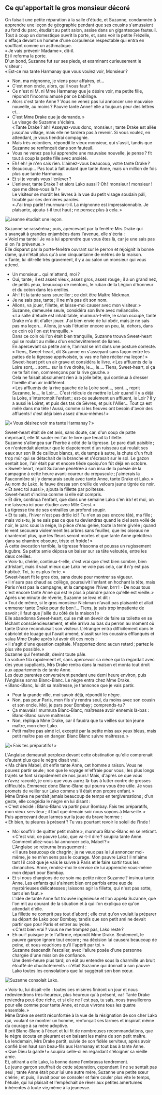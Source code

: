 ## Ce qu'apportait le gros monsieur décoré

On faisait une petite réparation à la salle d'étude, et Suzanne, condamnée 
à apprendre une leçon de géographie pendant que ses cousins s'amusaient au 
fond du parc, étudiait au petit salon, assise dans un gigantesque fauteuil.  
Tout à coup un domestique ouvrit la porte, et, sans voir la petite Frézelle, 
s'effaça devant un homme d'une corpulence respectable qui entra en soufflant 
comme un asthmatique.  
« Je vais prévenir Madame », dit-il.  
Et il referma la porte.  
D'un bond, Suzanne fut sur ses pieds, et examinant curieusement le visiteur :  
« Est-ce ma tante Harmanay que vous voulez voir, Monsieur ?  
- Non, ma mignonne, je viens pour affaires, et...  
- C'est mon oncle, alors, qu'il vous faut ?  
- Ce n'est ni M. ni Mme Harmanay que je désire voir, ma petite fille, 
répondit l'inconnu amusé par ce babillage.  
- Alors c'est tante Anne ? Vous ne venez pas lui annoncer une mauvaise 
nouvelle, au moins ? Pauvre tante Anne ! elle a toujours peur des lettres 
et...  
- C'est Mme Drake que je demande. »  
Le visage de Suzanne s'éclaira.  
« Tante Drake ? ah ! Asseyez-vous donc, monsieur ; tante Drake est 
allée jusqu'au village, mais elle ne tardera pas à revenir. Si vous voulez, 
en attendant, je vous tiendrai compagnie.  
- Mais très volontiers, répondit le vieux monsieur, qui s'assit, tandis que 
Suzanne se renfonçait dans son fauteuil.  
- Vous ne venez pas lui apprendre une mauvaise nouvelle, je pense ? fit tout 
à coup la petite fille avec anxiété.  
- Eh ! eh ! je n'en sais rien. L'aimez-vous beaucoup, votre tante Drake ?  
- Beaucoup... Pas tout à fait autant que tante Anne, mais un million de fois 
plus que tante Harmanay.  
- Et si je venais vous l'enlever ?  
- L'enlever, tante Drake ? et alors Lako aussi ? Oh ! monsieur ! 
monsieur ! que me dites-vous là ? »  
Le visiteur se mordit les lèvres à la vue du petit visage soudain pâli, 
troublé par ses dernières paroles.  
« J'ai trop parlé ! murmura-t-il. La mignonne est impressionnable. Je 
plaisante, ajouta-t-il tout haut ; ne pensez plus à cela. »  

![Jeanne étudiait une leçon.](../images/page063.jpg)

Suzanne se rasséréna ; puis, apercevant par la fenêtre Mrs Drake qui 
s'avançait à grandes enjambées dans l'avenue, elle s'écria :  
« Voici ma tante ! Je vais lui apprendre que vous êtes là, car je une 
sais pas si on l'a prévenue. »  
Elle disparut par la porte-fenêtre ouvrant sur le perron et rejoignit la bonne 
dame, qui n'était plus qu'à une cinquantaine de mètres de la maison.  
« Tante, lui dit-elle très gravement, il y a au salon un monsieur qui vous 
attend.  
- Un monsieur... qui m'attend, moi ?  
- Oui, tante ; il est assez vieux, assez gros, assez rouge ; il a un grand 
nez, de petits yeux, beaucoup de mentons, le ruban de la Légion d'honneur et 
du coton dans les oreilles.  
- Ah ! fit la tante sans sourciller ; ce doit être Maître Nickman.  
- Je ne sais pas, tante ; il ne m'a pas dit son nom.  
- Allons, va jouer, fillette, et laisse-moi causer avec mon visiteur. »  
Suzanne, demeurée seule, considéra son livre avec mélancolie.  
« La salle d'étude est inhabitable, murmura-t-elle, le salon occupé, tante 
Drake m'a dit d'aller jouer. J'ai bien envie de lui obéir, mais je ne sais pas 
ma leçon... Allons, je vais l'étudier encore un peu, là, dehors, dans ce 
coin où l'on est tranquille. »  
Dans ce coin où l'on était bien tranquille, Suzanne trouva Sweet-heart qui se 
roulait au milieu d'un enchevêtrement de lianes.  
En apercevant sa petite amie, l'animal se mit dans une posture correcte.  
« Tiens, Sweet-heart, dit Suzanne en s'asseyant sans façon entre les pattes 
de la tigresse apprivoisée, tu vas me faire réciter ma leçon ! »  
Sweet-heart prit un air grave et considéra le livre.
« Les affluents de la Loire sont,... sont... sur la rive droite, le..., 
le.... Tiens, Sweet-heart, si ça ne te fait rien, commençons par la rive 
gauche. »  
Cela ne faisait absolument rien à la jolie bête, qui continua à dresser 
l'oreille d'un air indifférent.  
« Les affluents de la rive gauche de la Loire sont..., sont..., reprit 
Suzanne, le..., le Loir.... C'est ridicule de mettre le Loir quand il y a 
déjà la Loire, s'interrompit l'enfant ; est-ce seulement un affluent, le 
Loir ? Il y a aussi le Loiret, et puis des tas de Sèvres, et puis 
l'Allier... Tout ça est mêlé dans ma tête ! Aussi, comme si les fleuves 
ont besoin d'avoir des affluents ! c'est déjà bien assez 
d'eux-mêmes ! »  

![« Vous désirez voir ma tante Harmanay ? »](../images/page065.jpg)

Sweet-heart était de cet avis, sans doute, car, d'un coup de patte méprisant, 
elle fit sauter en l'air le livre que tenait la fillette.  
Suzanne s'allongea sur l'herbe à côté de la tigresse. Le parc était 
paisible ; on n'entendait alentour que le clapotement d'un ruisseau qui 
roulait ses eaux sur son lit de cailloux blancs, et, de temps à autre, la 
chute d'un fruit trop mûr qui se détachait de la branche et s'écrasait sur 
le sol. Le gazon sentait bon, l'air était pur et encore tiède quoiqu'on fût 
déjà en octobre.  
« Sweet-heart, reprit Suzanne pénétrée à son insu de la poésie de la 
campagne à cette heure avant-coureur du crépuscule ; j'aimerais la 
Fauconnière si j'y demeurais seule avec tante Anne, tante Drake et Lako. »  
Au nom de Lako, le fauve dressa son oreille de velours jaune tigrée de noir.  
« Et avec toi aussi », ajouta la fillette par politesse.  
Sweet-heart s'inclina comme si elle eût compris.  
« Et dire, continua l'enfant, que dans une semaine Lako s'en ira ! et moi, 
on me laissera ici pour étudier avec Mlle Crest. »  
La tigresse tira de ses entrailles un profond soupir.  
« Et tu sais, l'hiver n'est pas drôle ici ! Tu n'en as pas encore tâté, 
ma fille ; mais vois-tu, je ne sais pas ce que tu deviendras quand le ciel 
sera voilé de noir, le parc sous la neige, la pièce d'eau gelée, toute la 
terre givrée ; quand le vent secouera violemment les arbres sans feuilles, 
que les oiseaux ne chanteront plus, que les fleurs seront mortes et que tante 
Anne grelottera dans sa chambre obscure, triste et froide ! »  
À cette évocation terrible, la tigresse frissonna et poussa un rugissement 
lugubre. Sa petite amie déposa un baiser sur sa tête veloutée, entre les 
deux oreilles.  
« Vois-tu, chérie, continua-t-elle, c'est vrai que c'est bien sombre, bien 
attristant, mais il vaut mieux que Lako ne voie pas cela, car il n'y est pas 
habitué. Toi, tu es plus forte. »  
Sweet-heart fit le gros dos, sans doute pour montrer sa vigueur.  
« Il n'aura pas chaud au collège, poursuivit l'enfant en hochant la tête, 
mais Paris n'est pas la campagne, et la campagne l'hiver, brrr ! - De nous 
tous c'est encore tante Anne qui est le plus à plaindre parce qu'elle est 
vieille. »  
Après une minute de rêverie, Suzanne se leva et dit :  
« Tout de même, si le gros monsieur Nickman n'avait pas plaisanté et 
allait emmener tante Drake pour de bon !... Tiens, je suis trop impatiente de 
savoir ; il faut que j'aille du côté de la maison ! »  
Elle abandonna Sweet-heart, qui se mit en devoir de faire sa toilette en se 
léchant consciencieusement, et elle arriva au bas du perron au moment où 
tante Drake reconduisait son visiteur. L'étranger entra difficilement dans le 
cabriolet de louage qui l'avait amené, s'assit sur les coussins efflanqués et 
salua Mme Drake après lui avoir dit ces mots :  
« Il s'agit d'une question capitale. N'apportez donc aucun retard ; partez 
le plus vite possible. »  
Suzanne qui l'entendit, devint toute pâle.  
La voiture fila rapidement et, sans apercevoir sa nièce qui la regardait avec 
des yeux suppliants, Mrs Drake rentra dans la maison et monta tout droit aux 
appartements de tante Anne.  
Les deux parentes conversèrent pendant une demi heure environ, puis l'Anglaise 
sonna Blanc-Blanc.
Le nègre entra chez Mme Drake.  
« Blanc-Blanc, lui dit sa maîtresse, je t'annonce que je vais partir.  
- Pour la grande ville, moi savoir déjà, répondit le nègre.  
- Non, pas pour Paris, mon fils s'y rendra seul, du moins avec son cousin et 
son oncle. Moi, je pars pour Bombay ; comprends-tu ?  
- Ça mauvais ! murmura Blanc-Blanc, maîtresse avoir ennemis là-bas : 
Blanc-Blanc suivre maîtresse.  
- Non, répliqua Mme Drake, car il faudra que tu veilles sur ton jeune maître, 
mon cher Lako.
- Petit maître pas aimé ici, excepté par la petite miss aux yeux bleus, mais 
petit maître pas en danger. Blanc Blanc suivre maîtresse. »

![« Fais tes préparatifs ! »](../images/page069.jpg)

L'Anglaise demeurait perplexe devant cette obstination qu'elle comprenait 
d'autant plus que le nègre disait vrai.  
« Ma chère Mabel, dit enfin tante Anne, cet homme a raison. Vous ne pouvez 
partir seule ; non que le voyage m'effraie pour vous ; les plus longs 
trajets se font si rapidement de nos jours ! Mais, d'après ce que vous 
m'avez raconté, je crois que vous aurez là-bas à lutter contre de grosses 
difficultés. Emmenez donc Blanc-Blanc qui pourra vous être utile. Je vous 
promets de veiller sur Lako comme s'il était mon propre enfant. »  
Mme Drake ne perdait jamais beaucoup de temps en tergiversations ; d'un 
geste, elle congédia le nègre en lui disant :  
« C'est décidé : Blanc-Blanc va partir pour Bombay. Fais tes 
préparatifs, mon vieux serviteur ; il faut que demain soir nous soyons à 
Marseille. »  
Puis apercevant deux larmes sur la joue du brave homme :  
« Eh bien, tu pleures à présent ? Tu vas pourtant revoir le soleil de 
l'Inde !  
- Moi souffrir de quitter petit maître », murmura Blanc-Blanc en se 
retirant.  
« C'est vrai, ce pauvre Lako, que va-t-il dire ? soupira tante Anne. 
Comment allez-vous lui annoncer cela, Mabel ? »  
L'Anglaise se retourna brusquement :  
« Il aura beaucoup de chagrin ; je ne veux pas le lui annoncer moi-même, 
je ne m'en sens pas le courage. Mon pauvre Lako ! il m'aime tant ! il croit 
que je vais le suivre à Paris et le faire sortir tous les dimanches. Anne, 
rendez-moi le service de lui apprendre vous-même mon départ pour Bombay.  
- Et si nous chargions de ce soin ma petite nièce Suzanne ? insinua tante 
Anne. Les enfants qui s'aiment bien ont parfois entre eux de mystérieuses 
délicatesses ; laissons agir la fillette, qui n'est pas sotte, tant s'en 
faut. »  
L'idée de tante Anne fut trouvée ingénieuse et l'on appela Suzanne, que l'on 
mit au courant de la situation et à qui l'on expliqua ce qu'on attendait 
d'elle.  
La fillette ne comprit pas tout d'abord ; elle crut qu'on voulait la 
préparer au départ de Lako pour Bombay,
tandis que son petit ami ne devait partir que pour Paris et entrer au lycée.  
« C'est bien vrai ? vous ne me trompez pas, Lako reste ?  
- Eh oui ! puisque je te l'affirme, répondit Mme Drake. Seulement, le pauvre 
garçon ignore tout encore ; ma décision lui causera beaucoup de peine, et 
nous voudrions qu'il l'apprît par toi. »  
Suzanne descendit l'escalier, avec l'allure posée d'une personne chargée 
d'une mission de confiance.  
Une demi-heure plus tard, on eût pu entendre sous la charmille un bruit 
étouffé de chuchotements : c'était Suzanne qui donnait à son pauvre Lako 
toutes les consolations que lui suggérait son bon cœur.  

![Suzanne consolait Lako.](../images/page071.jpg)

« Vois-tu, lui disait-elle : toutes ces misères finiront un jour et nous 
redeviendrons très-heureux, plus heureux qu'à présent, va ! Tante Drake 
reviendra peut-être riche, et si elle ne l'est pas, tu sais, nous 
travaillerons pour elle comme pour tante Anne, et nous vivrons tous les quatre 
ensemble. »  
Mme Drake se sentit réconfortée à la vue de la résignation de son cher Lako 
qui, voulant se montrer un homme, renfonçait ses larmes et inspirait même du 
courage à sa mère adoptive.  
Il prit Blanc-Blanc à l'écart et lui fit de nombreuses recommandations, que 
le nègre écouta en pleurant et en baisant les mains de son petit maître.  
Le lendemain, Mrs Drake partit, suivie de son fidèle serviteur, après avoir 
confié bien haut son beau-fils aux Harmanay et tout bas à tante Anne.  
« Que Dieu la garde ! » soupira celle-ci en regardant s'éloigner sa 
vieille amie.  
Et, attirant a elle Lako, la bonne dame l'embrassa tendrement.  
Le jeune garçon souffrait de cette séparation, cependant il ne se sentait pas 
seul ; tante Anne était pour lui une autre mère, Suzanne une petite sœur 
chérie ; et puis, il avait pour se consoler et faire couler plus vite le 
temps, l'étude, qui lui plaisait et l'empêchait de rêver aux petites 
amertumes inhérentes à toute vie,même à la jeunesse.
